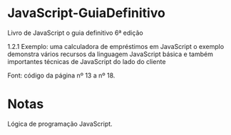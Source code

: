 # JavaScript-GuiaDefinitivo

Livro de JavaScript o guia definitivo 6ª edição

1.2.1 Exemplo: uma calculadora de empréstimos em JavaScript
o exemplo demonstra vários recursos da linguagem JavaScript básica e também importantes técnicas de JavaScript do lado do cliente

Font: código da página nº 13 a nº 18.

# Notas

Lógica de programação JavaScript.
